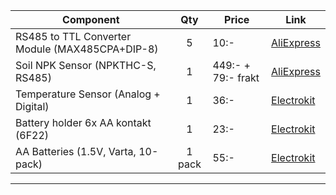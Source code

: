 

| Component                         | Qty | Price | Link |
|-----------------------------------|:---:|-------|------|
| RS485 to TTL Converter Module (MAX485CPA+DIP-8) | 5   | 10:- | [AliExpress](https://www.aliexpress.com/item/1005005737922222.html?spm=a2g0o.productlist.main.1.7a0b17Hj17Hjlc&algo_pvid=ea2c8698-c83d-4eb5-a13a-d211c49ceb2a&algo_exp_id=ea2c8698-c83d-4eb5-a13a-d211c49ceb2a-0&pdp_ext_f=%7B"order"%3A"607"%2C"eval"%3A"1"%7D&pdp_npi=4%40dis!SEK!15.39!10.16!!!1.50!0.99!%402103835e17434117853383217eac56!12000044526963477!sea!SE!0!ABX&curPageLogUid=SKR4jbzp0lKb&utparam-url=scene%3Asearch%7Cquery_from%3A) |
| Soil NPK Sensor (NPKTHC-S, RS485)        | 1   | 449:- + 79:- frakt | [AliExpress](https://www.aliexpress.com/item/1005005684119688.html) |
| Temperature Sensor (Analog + Digital)    | 1   | 36:- | [Electrokit](https://www.electrokit.com/temperatursensor-analogdigital) |
| Battery holder 6x AA kontakt (6F22)     | 1   | 23:- | [Electrokit](https://www.electrokit.com/batterihallare-6x-aa-kontakt-6f22) |
| AA Batteries (1.5V, Varta, 10-pack)       | 1 pack | 55:- | [Electrokit](https://www.electrokit.com/aa-/-lr6-alkaliska-batterier-varta-10-pack) |
---
